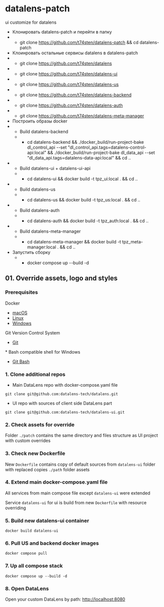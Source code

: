 # datalens-patch
ui customize for datalens

- Клонировать datalens-patch и перейти в папку
- - git clone https://github.com/t74sten/datalens-patch && cd datalens-patch
- Клоинровать остальные сервисы datalens в datalens-patch
- - git clone https://github.com/t74sten/datalens
- - git clone https://github.com/t74sten/datalens-ui
- - git clone https://github.com/t74sten/datalens-us
- - git clone https://github.com/t74sten/datalens-backend
- - git clone https://github.com/t74sten/datalens-auth
- - git clone https://github.com/t74sten/datalens-meta-manager
- Построить образы docker
- - Build datalens-backend
  - - cd datalens-backend && ./docker_build/run-project-bake dl_control_api --set "dl_control_api.tags=datalens-control-api:local" && ./docker_build/run-project-bake dl_data_api --set "dl_data_api.tags=datalens-data-api:local" && cd ..
- - Build datalens-ui + datalens-ui-api
  - - cd datalens-ui && docker build -t tpz_ui:local . && cd ..
- - Build datalens-us
  - - cd datalens-us && docker build -t tpz_us:local . && cd ..
- - Build datalens-auth
  - - cd datalens-auth && docker build -t tpz_auth:local . && cd ..
- - Build datalens-meta-manager
  - - cd datalens-meta-manager && docker build -t tpz_meta-manager:local . && cd ..
- Запустить сборку
  - - docker compose up --build -d


## 01. Override assets, logo and styles

### Prerequisites

Docker

- [macOS](https://docs.docker.com/desktop/install/mac-install/)
- [Linux](https://docs.docker.com/engine/install/)
- [Windows](https://docs.docker.com/desktop/install/windows-install/)

Git Version Control System

- [Git](https://git-scm.com/downloads)

\* Bash compatible shell for Windows
- [Git Bash](https://git-scm.com/downloads)

### 1. Clone additional repos

- Main DataLens repo with docker-compose.yaml file

`git clone git@github.com:datalens-tech/datalens.git`

- UI repo with sources of client side DataLens part

`git clone git@github.com:datalens-tech/datalens-ui.git`

### 2. Check assets for override

Folder `./patch` contains the same directory and files structure as UI project with custom overrides

### 3. Check new Dockerfile 

New `Dockerfile` contains copy of default sources from `datalens-ui` folder with replaced copies `./path` folder assets

### 4. Extend main docker-compose.yaml file

All services from main compose file except `datalens-ui` were extended

Service `datalens-ui` for ui is build from new `Dockerfile` with resource overriding

### 5. Build new datalens-ui container

`docker build datalens-ui`

### 6. Pull US and backend docker images

`docker compose pull`

### 7. Up all compose stack

`docker compose up --build -d`

### 8. Open DataLens

Open your custom DataLens by path: [http://localhost:8080](http://localhost:8080)
